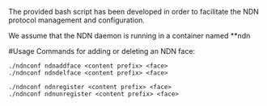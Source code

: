 The provided bash script has been developed in order to facilitate the NDN protocol management and configuration.

We assume that the NDN daemon is running in a container named **ndn

#Usage
Commands for adding or deleting an NDN face:
```
./ndnconf ndnaddface <content prefix> <face>
./ndnconf ndndelface <content prefix> <face>

```
```
./ndnconf ndnregister <content prefix> <face>
./ndnconf ndnunregister <content prefix> <face>

```
